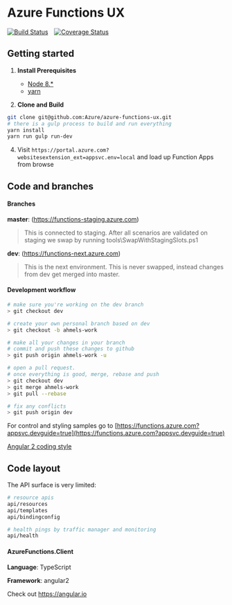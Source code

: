 # Azure Functions UX
[![Build Status](https://travis-ci.org/Azure/azure-functions-ux.svg?branch=dev)](https://travis-ci.org/Azure/azure-functions-ux)&emsp;[![Coverage Status](https://coveralls.io/repos/github/Azure/azure-functions-ux/badge.svg?branch=coveralls)](https://coveralls.io/github/Azure/azure-functions-ux?branch=coveralls)
## Getting started

1. **Install Prerequisites**
    * [Node 8.*](https://nodejs.org/en/download/)
    * [yarn](https://yarnpkg.com/en/docs/install)

3. **Clone and Build**

 ``` bash
git clone git@github.com:Azure/azure-functions-ux.git
# there is a gulp process to build and run everything
yarn install
yarn run gulp run-dev
 ```


4. Visit `https://portal.azure.com?websitesextension_ext=appsvc.env=local` and load up Function Apps from browse

## Code and branches

#### Branches
**master**: (https://functions-staging.azure.com)
> This is connected to staging. After all scenarios are validated on staging we swap by running  tools\SwapWithStagingSlots.ps1

**dev**: (https://functions-next.azure.com)
> This is the next environment. This is never swapped, instead changes from dev get merged into master.

#### Development workflow

``` bash
# make sure you're working on the dev branch
> git checkout dev

# create your own personal branch based on dev
> git checkout -b ahmels-work

# make all your changes in your branch
# commit and push these changes to github
> git push origin ahmels-work -u

# open a pull request.
# once everything is good, merge, rebase and push
> git checkout dev
> git merge ahmels-work
> git pull --rebase

# fix any conflicts
> git push origin dev
```

For control and styling samples go to [https://functions.azure.com?appsvc.devguide=true](https://functions.azure.com?appsvc.devguide=true)

[Angular 2 coding style](https://angular.io/styleguide)

## Code layout

The API surface is very limited:

``` bash
# resource apis
api/resources
api/templates
api/bindingconfig

# health pings by traffic manager and monitoring
api/health
```

#### AzureFunctions.Client

**Language**: TypeScript

**Framework**: angular2

Check out https://angular.io

